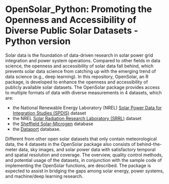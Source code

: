 # OpenSolar_Python: Promoting the Openness and Accessibility of Diverse Public Solar Datasets - Python version

Solar data is the foundation of data-driven research in solar power grid integration and power system operations. Compared to other fields in data science, the openness and accessibility of solar data fall behind, which prevents solar data science from catching up with the emerging trend of data science (e.g., deep learning). In this repository, OpenSolar, an R package, is developed to enhance the openness and accessibility of publicly available solar datasets. The OpenSolar package provides access to multiple formats of data with diverse measurements in 4 datasets, which are:
- the National Renewable Energy Laboratory (NREL) [Solar Power Data for Integration Studies (SPDIS)](https://www.nrel.gov/grid/solar-power-data.html) dataset
- the NREL [Solar Radiation Research Laboratory (SRRL)](https://midcdmz.nrel.gov/apps/go2url.pl?site=BMS) dataset
- the [Sheffield Solar-Microgen](https://www.solar.sheffield.ac.uk/all-projects/microgen-database/) database
- the [Dataport](https://dataport.cloud) database. 

Different from other open solar datasets that only contain meteorological data, the 4 datasets in the OpenSolar package also consists of behind-the-meter data, sky images, and solar power data with satisfactory temporal and spatial resolution and coverage. The overview, quality control methods, and potential usage of the datasets, in conjunction with the sample code of implementing the OpenSolar functions, are described. The package is expected to assist in bridging the gaps among solar energy, power systems, and machine/deep learning research.			
